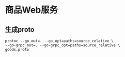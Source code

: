 # 商品Web服务  

## 生成proto

```
protoc --go_out=. --go_opt=paths=source_relative \
--go-grpc_out=. --go-grpc_opt=paths=source_relative \
goods.proto
```
